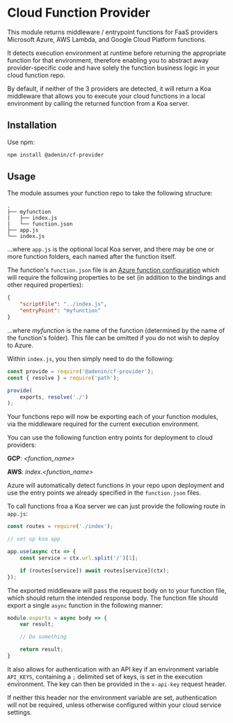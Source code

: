 # Cloud Function Provider

This module returns middleware / entrypoint functions for FaaS providers Microsoft Azure, AWS Lambda, and Google Cloud Platform functions. 

It detects execution environment at runtime before returning the appropriate function for that environment, therefore enabling you to abstract away provider-specific code and have solely the function business logic in your cloud function repo. 

By default, if neither of the 3 providers are detected, it will return a Koa middleware that allows you to execute your cloud functions in a local environment by calling the returned function from a Koa server.

## Installation

Use npm:

```bash
npm install @adenin/cf-provider
```

## Usage

The module assumes your function repo to take the following structure:

```
.
├── myfunction
|   ├── index.js
|   └── function.json
├── app.js
└── index.js
```

...where `app.js` is the optional local Koa server, and there may be one or more function folders, each named after the function itself. 

The function's `function.json` file is an [Azure function configuration](https://github.com/Azure/azure-functions-host/wiki/function.json) which will require the following properties to be set (in addition to the bindings and other required properties):

```json
{
    "scriptFile": "../index.js",
    "entryPoint": "myfunction"
}
```

...where _myfunction_ is the name of the function (determined by the name of the function's folder). This file can be omitted if you do not wish to deploy to Azure.

Within `index.js`, you then simply need to do the following:

```js
const provide = require('@adenin/cf-provider');
const { resolve } = require('path');

provide(
    exports, resolve('./')
);
```

Your functions repo will now be exporting each of your function modules, via the middleware required for the current execution environment. 

You can use the following function entry points for deployment to cloud providers:

**GCP**: _<function_name>_

**AWS**: _index.<function_name>_

Azure will automatically detect functions in your repo upon deployment and use the entry points we already specified in the `function.json` files.

To call functions froa a Koa server we can just provide the following route in `app.js`:

```js
const routes = require('./index');

// set up koa app

app.use(async ctx => {
    const service = ctx.url.split('/')[1];

    if (routes[service]) await routes[service](ctx);
});
```

The exported middleware will pass the request body on to your function file, which should return the intended response body. The function file should export a single `async` function in the following manner:

```js
module.exports = async body => {
    var result;

    // Do something

    return result;
}
```

It also allows for authentication with an API key if an environment variable `API_KEYS`, containing a `;` delimited set of keys, is set in the execution environment. The key can then be provided in the `x-api-key` request header.

If neither this header nor the environment variable are set, authentication will not be required, unless otherwise configured within your cloud service settings.
